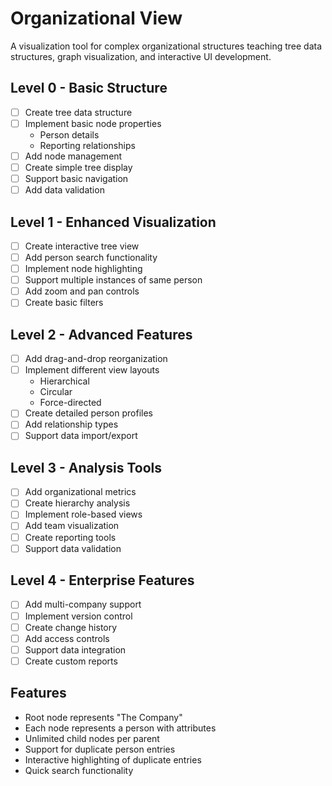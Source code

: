 # Organizational View

A visualization tool for complex organizational structures teaching tree data structures, graph visualization, and interactive UI development.

## Level 0 - Basic Structure
- [ ] Create tree data structure
- [ ] Implement basic node properties
  - Person details
  - Reporting relationships
- [ ] Add node management
- [ ] Create simple tree display
- [ ] Support basic navigation
- [ ] Add data validation

## Level 1 - Enhanced Visualization
- [ ] Create interactive tree view
- [ ] Add person search functionality
- [ ] Implement node highlighting
- [ ] Support multiple instances of same person
- [ ] Add zoom and pan controls
- [ ] Create basic filters

## Level 2 - Advanced Features
- [ ] Add drag-and-drop reorganization
- [ ] Implement different view layouts
  - Hierarchical
  - Circular
  - Force-directed
- [ ] Create detailed person profiles
- [ ] Add relationship types
- [ ] Support data import/export

## Level 3 - Analysis Tools
- [ ] Add organizational metrics
- [ ] Create hierarchy analysis
- [ ] Implement role-based views
- [ ] Add team visualization
- [ ] Create reporting tools
- [ ] Support data validation

## Level 4 - Enterprise Features
- [ ] Add multi-company support
- [ ] Implement version control
- [ ] Create change history
- [ ] Add access controls
- [ ] Support data integration
- [ ] Create custom reports

## Features
- Root node represents "The Company"
- Each node represents a person with attributes
- Unlimited child nodes per parent
- Support for duplicate person entries
- Interactive highlighting of duplicate entries
- Quick search functionality
